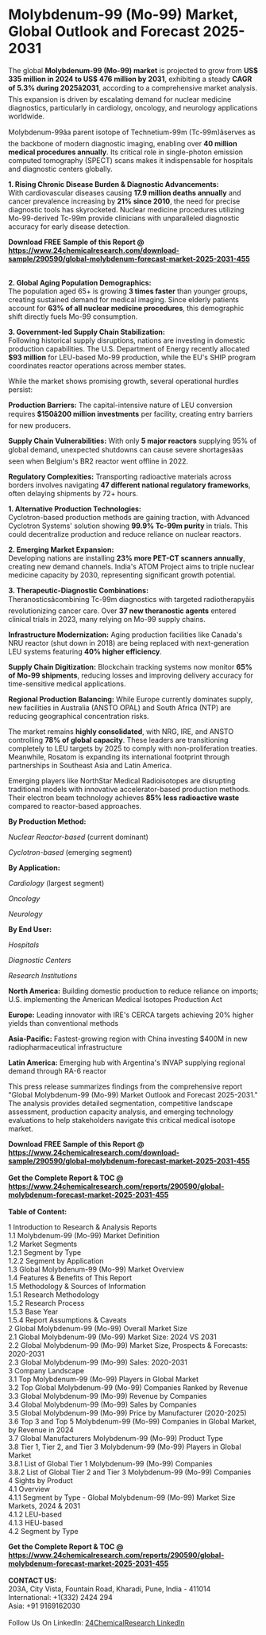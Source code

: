 <h1>Molybdenum-99 (Mo-99) Market, Global Outlook and Forecast 2025-2031</h1><p>The global <strong>Molybdenum-99 (Mo-99) market</strong> is projected to grow from <strong>US$ 335 million in 2024 to US$ 476 million by 2031</strong>, exhibiting a steady <strong>CAGR of 5.3% during 2025â2031</strong>, according to a comprehensive market analysis. This expansion is driven by escalating demand for nuclear medicine diagnostics, particularly in cardiology, oncology, and neurology applications worldwide.</p><p>Molybdenum-99âa parent isotope of Technetium-99m (Tc-99m)âserves as the backbone of modern diagnostic imaging, enabling over <strong>40 million medical procedures annually</strong>. Its critical role in single-photon emission computed tomography (SPECT) scans makes it indispensable for hospitals and diagnostic centers globally.</p><p><strong>1. Rising Chronic Disease Burden &amp; Diagnostic Advancements:</strong><br>
With cardiovascular diseases causing <strong>17.9 million deaths annually</strong> and cancer prevalence increasing by <strong>21% since 2010</strong>, the need for precise diagnostic tools has skyrocketed. Nuclear medicine procedures utilizing Mo-99-derived Tc-99m provide clinicians with unparalleled diagnostic accuracy for early disease detection.</p><div><b>Download FREE Sample of this Report @ 
            <a href="https://www.24chemicalresearch.com/download-sample/290590/global-molybdenum-forecast-market-2025-2031-455">
            https://www.24chemicalresearch.com/download-sample/290590/global-molybdenum-forecast-market-2025-2031-455</a></b></div><br><p><strong>2. Global Aging Population Demographics:</strong><br>
The population aged 65+ is growing <strong>3 times faster</strong> than younger groups, creating sustained demand for medical imaging. Since elderly patients account for <strong>63% of all nuclear medicine procedures</strong>, this demographic shift directly fuels Mo-99 consumption.</p><p><strong>3. Government-led Supply Chain Stabilization:</strong><br>
Following historical supply disruptions, nations are investing in domestic production capabilities. The U.S. Department of Energy recently allocated <strong>$93 million</strong> for LEU-based Mo-99 production, while the EU's SHIP program coordinates reactor operations across member states.</p><p>While the market shows promising growth, several operational hurdles persist:</p><p><strong>Production Barriers:</strong> The capital-intensive nature of LEU conversion requires <strong>$150â200 million investments</strong> per facility, creating entry barriers for new producers.</p><p><strong>Supply Chain Vulnerabilities:</strong> With only <strong>5 major reactors</strong> supplying 95% of global demand, unexpected shutdowns can cause severe shortagesâas seen when Belgium's BR2 reactor went offline in 2022.</p><p><strong>Regulatory Complexities:</strong> Transporting radioactive materials across borders involves navigating <strong>47 different national regulatory frameworks</strong>, often delaying shipments by 72+ hours.</p><p><strong>1. Alternative Production Technologies:</strong><br>
Cyclotron-based production methods are gaining traction, with Advanced Cyclotron Systems' solution showing <strong>99.9% Tc-99m purity</strong> in trials. This could decentralize production and reduce reliance on nuclear reactors.</p><p><strong>2. Emerging Market Expansion:</strong><br>
Developing nations are installing <strong>23% more PET-CT scanners annually</strong>, creating new demand channels. India's ATOM Project aims to triple nuclear medicine capacity by 2030, representing significant growth potential.</p><p><strong>3. Therapeutic-Diagnostic Combinations:</strong><br>
Theranosticsâcombining Tc-99m diagnostics with targeted radiotherapyâis revolutionizing cancer care. Over <strong>37 new theranostic agents</strong> entered clinical trials in 2023, many relying on Mo-99 supply chains.</p><p><strong>Infrastructure Modernization:</strong> Aging production facilities like Canada's NRU reactor (shut down in 2018) are being replaced with next-generation LEU systems featuring <strong>40% higher efficiency</strong>.</p><p><strong>Supply Chain Digitization:</strong> Blockchain tracking systems now monitor <strong>65% of Mo-99 shipments</strong>, reducing losses and improving delivery accuracy for time-sensitive medical applications.</p><p><strong>Regional Production Balancing:</strong> While Europe currently dominates supply, new facilities in Australia (ANSTO OPAL) and South Africa (NTP) are reducing geographical concentration risks.</p><p>The market remains <strong>highly consolidated</strong>, with NRG, IRE, and ANSTO controlling <strong>78% of global capacity</strong>. These leaders are transitioning completely to LEU targets by 2025 to comply with non-proliferation treaties. Meanwhile, Rosatom is expanding its international footprint through partnerships in Southeast Asia and Latin America.</p><p>Emerging players like NorthStar Medical Radioisotopes are disrupting traditional models with innovative accelerator-based production methods. Their electron beam technology achieves <strong>85% less radioactive waste</strong> compared to reactor-based approaches.</p><p><strong>By Production Method:</strong></p><p><em>Nuclear Reactor-based</em> (current dominant)</p><p><em>Cyclotron-based</em> (emerging segment)</p><p><strong>By Application:</strong></p><p><em>Cardiology</em> (largest segment)</p><p><em>Oncology</em></p><p><em>Neurology</em></p><p><strong>By End User:</strong></p><p><em>Hospitals</em></p><p><em>Diagnostic Centers</em></p><p><em>Research Institutions</em></p><p><strong>North America:</strong> Building domestic production to reduce reliance on imports; U.S. implementing the American Medical Isotopes Production Act</p><p><strong>Europe:</strong> Leading innovator with IRE's CERCA targets achieving 20% higher yields than conventional methods</p><p><strong>Asia-Pacific:</strong> Fastest-growing region with China investing $400M in new radiopharmaceutical infrastructure</p><p><strong>Latin America:</strong> Emerging hub with Argentina's INVAP supplying regional demand through RA-6 reactor</p><p>This press release summarizes findings from the comprehensive report "Global Molybdenum-99 (Mo-99) Market Outlook and Forecast 2025-2031." The analysis provides detailed segmentation, competitive landscape assessment, production capacity analysis, and emerging technology evaluations to help stakeholders navigate this critical medical isotope market.</p><div><b>Download FREE Sample of this Report @ 
            <a href="https://www.24chemicalresearch.com/download-sample/290590/global-molybdenum-forecast-market-2025-2031-455">
            https://www.24chemicalresearch.com/download-sample/290590/global-molybdenum-forecast-market-2025-2031-455</a></b></div><br><div><b>Get the Complete Report & TOC @ 
            <a href="https://www.24chemicalresearch.com/reports/290590/global-molybdenum-forecast-market-2025-2031-455">
            https://www.24chemicalresearch.com/reports/290590/global-molybdenum-forecast-market-2025-2031-455</a></b></div><br>
            <b>Table of Content:</b><p>1 Introduction to Research & Analysis Reports<br />
 1.1 Molybdenum-99 (Mo-99) Market Definition<br />
 1.2 Market Segments<br />
 1.2.1 Segment by Type<br />
 1.2.2 Segment by Application<br />
 1.3 Global Molybdenum-99 (Mo-99) Market Overview<br />
 1.4 Features & Benefits of This Report<br />
 1.5 Methodology & Sources of Information<br />
 1.5.1 Research Methodology<br />
 1.5.2 Research Process<br />
 1.5.3 Base Year<br />
 1.5.4 Report Assumptions & Caveats<br />
2 Global Molybdenum-99 (Mo-99) Overall Market Size<br />
 2.1 Global Molybdenum-99 (Mo-99) Market Size: 2024 VS 2031<br />
 2.2 Global Molybdenum-99 (Mo-99) Market Size, Prospects & Forecasts: 2020-2031<br />
 2.3 Global Molybdenum-99 (Mo-99) Sales: 2020-2031<br />
3 Company Landscape<br />
 3.1 Top Molybdenum-99 (Mo-99) Players in Global Market<br />
 3.2 Top Global Molybdenum-99 (Mo-99) Companies Ranked by Revenue<br />
 3.3 Global Molybdenum-99 (Mo-99) Revenue by Companies<br />
 3.4 Global Molybdenum-99 (Mo-99) Sales by Companies<br />
 3.5 Global Molybdenum-99 (Mo-99) Price by Manufacturer (2020-2025)<br />
 3.6 Top 3 and Top 5 Molybdenum-99 (Mo-99) Companies in Global Market, by Revenue in 2024<br />
 3.7 Global Manufacturers Molybdenum-99 (Mo-99) Product Type<br />
 3.8 Tier 1, Tier 2, and Tier 3 Molybdenum-99 (Mo-99) Players in Global Market<br />
 3.8.1 List of Global Tier 1 Molybdenum-99 (Mo-99) Companies<br />
 3.8.2 List of Global Tier 2 and Tier 3 Molybdenum-99 (Mo-99) Companies<br />
4 Sights by Product<br />
 4.1 Overview<br />
 4.1.1 Segment by Type - Global Molybdenum-99 (Mo-99) Market Size Markets, 2024 & 2031<br />
 4.1.2 LEU-based<br />
 4.1.3 HEU-based<br />
 4.2 Segment by Type</p><div><b>Get the Complete Report & TOC @ 
            <a href="https://www.24chemicalresearch.com/reports/290590/global-molybdenum-forecast-market-2025-2031-455">
            https://www.24chemicalresearch.com/reports/290590/global-molybdenum-forecast-market-2025-2031-455</a></b></div><br><b>CONTACT US:</b><br>
            203A, City Vista, Fountain Road, Kharadi, Pune, India - 411014<br>
            International: +1(332) 2424 294<br>
            Asia: +91 9169162030 <br><br>
            Follow Us On LinkedIn: <a href="https://www.linkedin.com/company/24chemicalresearch/">24ChemicalResearch LinkedIn</a>